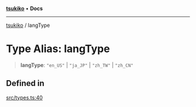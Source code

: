 [**tsukiko**](../README.md) • **Docs**

***

[tsukiko](../README.md) / langType

# Type Alias: langType

> **langType**: `"en_US"` \| `"ja_JP"` \| `"zh_TW"` \| `"zh_CN"`

## Defined in

[src/types.ts:40](https://github.com/BIYUEHU/tsukiko/blob/aa7a414bb89555b3910dd9d229f505891bded4ee/src/types.ts#L40)
